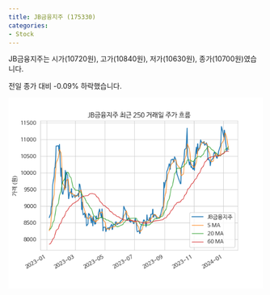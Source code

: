 ```yaml
---
title: JB금융지주 (175330)
categories:
- Stock
---
```


JB금융지주는 시가(10720원), 고가(10840원), 저가(10630원), 종가(10700원)였습니다.

전일 종가 대비 -0.09% 하락했습니다.

<!-- more -->

![175330](/assets/images/stock/175330.png)